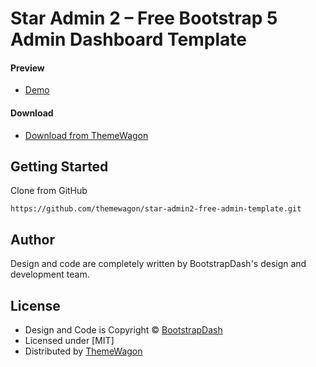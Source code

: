 # Star Admin 2 – Free Bootstrap 5 Admin Dashboard Template

#### Preview

 - [Demo](https://themewagon.github.io/star-admin2-free-admin-template/)

#### Download
 - [Download from ThemeWagon](https://themewagon.com/themes/star-admin-2-free-bootstrap-4-html-5-admin-dashboard-template/)
 
 
## Getting Started

Clone from GitHub 
```
https://github.com/themewagon/star-admin2-free-admin-template.git
```

## Author

Design and code are completely written by BootstrapDash's design and development team.  


## License

 - Design and Code is Copyright &copy; [BootstrapDash](/https://www.bootstrapdash.com/)
 - Licensed under [MIT]
 - Distributed by [ThemeWagon](https://themewagon.com)

